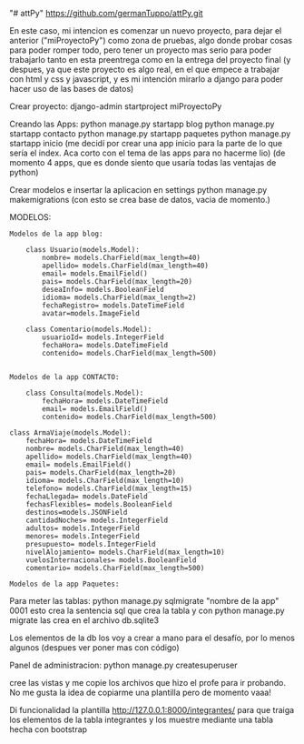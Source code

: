 "# attPy"
https://github.com/germanTuppo/attPy.git

En este caso, mi intencion es comenzar un nuevo proyecto, para dejar el anterior ("miProyectoPy") como zona de pruebas, algo donde probar cosas para poder romper todo, pero tener un proyecto mas serio para poder trabajarlo tanto en esta preentrega como en la entrega del proyecto final (y despues, ya que este proyecto es algo real, en el que empece a trabajar con html y css y javascript, y es mi intención mirarlo a django para poder hacer uso de las bases de datos)

Crear proyecto:
    django-admin startproject miProyectoPy

Creando las Apps:
    python manage.py startapp blog
    python manage.py startapp contacto
    python manage.py startapp paquetes
    python manage.py startapp inicio (me decidí por crear una app inicio para la parte de lo que sería el index. Aca corto con el tema de las apps para no hacerme lio)
(de momento 4 apps, que es donde siento que usaría todas las ventajas de python)



Crear modelos e insertar la aplicacion en settings python manage.py makemigrations (con esto se crea base de datos, vacia de momento.)

MODELOS:


    Modelos de la app blog:

        class Usuario(models.Model):
            nombre= models.CharField(max_length=40)
            apellido= models.CharField(max_length=40)
            email= models.EmailField()
            pais= models.CharField(max_length=20)
            deseaInfo= models.BooleanField
            idioma= models.CharField(max_length=2)
            fechaRegistro= models.DateTimeField
            avatar=models.ImageField

        class Comentario(models.Model):
            usuarioId= models.IntegerField
            fechaHora= models.DateTimeField
            contenido= models.CharField(max_length=500)
        

    Modelos de la app CONTACTO:

        class Consulta(models.Model):
            fechaHora= models.DateTimeField
            email= models.EmailField()
            contenido= models.CharField(max_length=500)

    class ArmaViaje(models.Model):
        fechaHora= models.DateTimeField
        nombre= models.CharField(max_length=40)
        apellido= models.CharField(max_length=40)
        email= models.EmailField()
        pais= models.CharField(max_length=20)
        idioma= models.CharField(max_length=10)
        telefono= models.CharField(max_length=15)
        fechaLlegada= models.DateField
        fechasFlexibles= models.BooleanField
        destinos=models.JSONField
        cantidadNoches= models.IntegerField
        adultos= models.IntegerField
        menores= models.IntegerField
        presupuesto= models.IntegerField
        nivelAlojamiento= models.CharField(max_length=10)
        vuelosInternacionales= models.BooleanField
        comentario= models.CharField(max_length=500)

    Modelos de la app Paquetes:

Para meter las tablas: python manage.py sqlmigrate "nombre de la app" 0001 esto crea la sentencia sql que crea la tabla y con python manage.py migrate las crea en el archivo db.sqlite3

Los elementos de la db los voy a crear a mano para el desafío, por lo menos algunos (despues ver poner mas con código)

Panel de administracion: python manage.py createsuperuser



cree las vistas y me copie los archivos que hizo el profe para ir probando. No me gusta la idea de copiarme una plantilla pero de momento vaaa!

Di funcionalidad la plantilla http://127.0.0.1:8000/integrantes/ para que traiga los elementos de la tabla integrantes y los muestre mediante una tabla hecha con bootstrap

